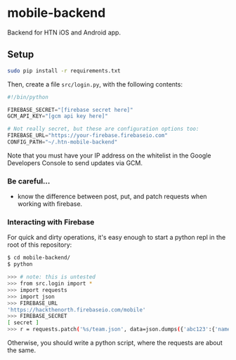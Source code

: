mobile-backend
==============

Backend for HTN iOS and Android app.

Setup
-----

```bash
sudo pip install -r requirements.txt
```

Then, create a file `src/login.py`, with the following contents:

```python
#!/bin/python

FIREBASE_SECRET="[firebase secret here]"
GCM_API_KEY="[gcm api key here]"

# Not really secret, but these are configuration options too:
FIREBASE_URL="https://your-firebase.firebaseio.com"
CONFIG_PATH="~/.htn-mobile-backend"
```

Note that you must have your IP address on the whitelist in the Google Developers
Console to send updates via GCM.

### Be careful...

* know the difference between post, put, and patch requests when working with
  firebase.

### Interacting with Firebase

For quick and dirty operations, it's easy enough to start a python repl in the
root of this repository:

```bash
$ cd mobile-backend/
$ python

>>> # note: this is untested
>>> from src.login import *
>>> import requests
>>> import json
>>> FIREBASE_URL
'https://hackthenorth.firebaseio.com/mobile'
>>> FIREBASE_SECRET
[ secret ]
>>> r = requests.patch('%s/team.json', data=json.dumps({'abc123':{'name':'Shane'}}), params={'auth':FIREBASE_SECRET'})
```

Otherwise, you should write a python script, where the requests are about the
same.
